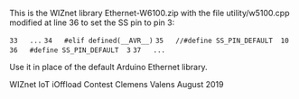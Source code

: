 This is the WIZnet library Ethernet-W6100.zip with the file utility/w5100.cpp modified at line 36
to set the SS pin to pin 3:

`33   ...`
`34   #elif defined(__AVR__)`
`35   //#define SS_PIN_DEFAULT  10`
`36   #define SS_PIN_DEFAULT  3`
`37   ...`

Use it in place of the default Arduino Ethernet library.

WIZnet IoT iOffload Contest
Clemens Valens
August 2019
